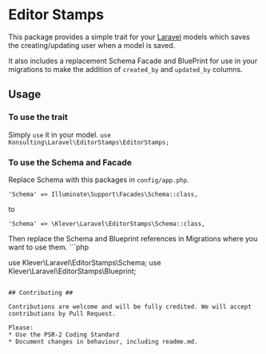 # Editor Stamps #

This package provides a simple trait for your [Laravel](http://laravel.com) models which saves the creating/updating user when a model is saved.

It also includes a replacement Schema Facade and BluePrint for use in your migrations to make the addition of `created_by` and `updated_by` columns. 

## Usage ##

### To use the trait ###
Simply `use` it in your model. `use Konsulting\Laravel\EditorStamps\EditorStamps;`

### To use the Schema and Facade ###

Replace Schema with this packages in `config/app.php`.

`'Schema' => Illuminate\Support\Facades\Schema::class,`

to 

`'Schema' => \Klever\Laravel\EditorStamps\Schema::class,`


Then replace the Schema and Blueprint references in Migrations where you want to use them. ```php

use Klever\Laravel\EditorStamps\Schema;
use Klever\Laravel\EditorStamps\Blueprint;
```

## Contributing ##

Contributions are welcome and will be fully credited. We will accept contributions by Pull Request.

Please:
* Use the PSR-2 Coding Standard
* Document changes in behaviour, including readme.md.